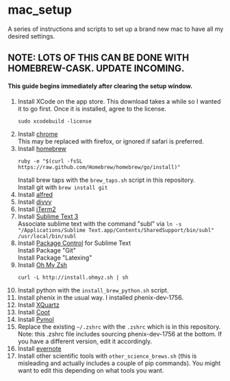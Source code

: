 mac_setup
=========

A series of instructions and scripts to set up a brand new mac to have all my desired settings.

## NOTE: LOTS OF THIS CAN BE DONE WITH HOMEBREW-CASK. UPDATE INCOMING.


#### This guide begins immediately after clearing the setup window.
1. Install XCode on the app store. This download takes a while so I wanted it to go first. Once it is installed, agree to the license.  
    ```
    sudo xcodebuild -license
    ```
2. Install [chrome](https://www.google.com/chrome/)  
    This may be replaced with firefox, or ignored if safari is preferred.
3. Install [homebrew](http://brew.sh/)  
    ```  
    ruby -e "$(curl -fsSL https://raw.github.com/Homebrew/homebrew/go/install)"
    ```
    Install brew taps with the `brew_taps.sh` script in this repository.  
    Install git with `brew install git`
4. Install [alfred](http://www.alfredapp.com)
5. Install [divvy](http://mizage.com/divvy/)
6. Install [iTerm2](http://iterm2.com)
7. Install [Sublime Text 3](http://sublimetext.com/3)  
    Associate sublime text with the command "subl" via `ln -s "/Applications/Sublime Text.app/Contents/SharedSupport/bin/subl" /usr/local/bin/subl`
8. Install [Package Control](https://sublime.wbond.net/installation) for Sublime Text   
   Install Package "Git"  
   Install Package "Latexing"
9. Install [Oh My Zsh](https://github.com/robbyrussell/oh-my-zsh)   
    ```
    curl -L http://install.ohmyz.sh | sh
    ```
10. Install python with the `install_brew_python.sh` script.
11. Install phenix in the usual way. I installed phenix-dev-1756.
12. Install [XQuartz](http://xquartz.macosforge.org/landing/)
13. Install [Coot](http://scottlab.ucsc.edu/~wgscott/xtal/wiki/index.php/Stand-alone_Coot_for_10.9)
14. Install [Pymol](http://pymol.org)
15. Replace the existing `~/.zshrc` with the `.zshrc` which is in this repository.
    Note: this .zshrc file includes sourcing phenix-dev-1756 at the bottom. If you have a different version, edit it accordingly.
16. Install [evernote](https://evernote.com/)
17. Install other scientific tools with `other_science_brews.sh` (this is misleading and actually includes a couple of pip commands). You might want to edit this depending on what tools you want.
